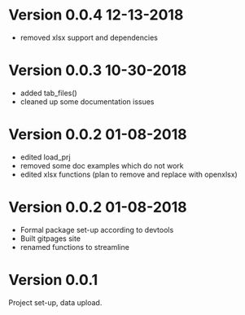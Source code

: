 # Version 0.0.4 12-13-2018 

  * removed xlsx support and dependencies
  
# Version 0.0.3 10-30-2018 

  * added tab_files()
  * cleaned up some documentation issues
  
# Version 0.0.2 01-08-2018 

  * edited load_prj
  * removed some doc examples which do not work
  * edited xlsx functions (plan to remove and replace with openxlsx)
  
# Version 0.0.2 01-08-2018 

  * Formal package set-up according to devtools
  * Built gitpages site
  * renamed functions to streamline  
  
# Version 0.0.1

Project set-up, data upload.



